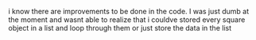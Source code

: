 i know there are improvements to be done in the code. I was just dumb at the moment and wasnt able to realize that i couldve stored every square object in a list and loop through them or just store the data in the list
